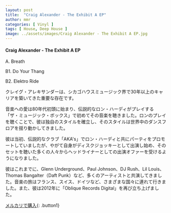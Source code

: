 ```yaml
---
layout: post
title:  "Craig Alexander - The Exhibit A EP"
author: mmr
categories: [ Vinyl ]
tags: [ House, Deep House ]
image: ../assets/images/Craig Alexander - The Exhibit A EP.jpg
---
```


#### Craig Alexander - The Exhibit A EP

A. Breath

B1. Do Your Thang

B2. Elektro Ride

クレイグ・アレキサンダーは、シカゴハウスミュージック界で30年以上のキャリアを築いてきた重要な存在です。

音楽への愛は80年代初頭に始まり、伝説的なロン・ハーディがプレイする「ザ・ミュージック・ボックス」で初めてその音楽を聴きました。ロンのプレイを聴くことで、彼は独自のスタイルを確立し、そのスタイルは世界中のダンスフロアを揺り動かしてきました。

彼は当初、伝説的なクラブ「AKA's」でロン・ハーディと共にパーティをプロモートしていましたが、やがて自身がディスクジョッキーとして出演し始め、そのセットを聴いた多くの人々からヘッドライナーとしての出演オファーを受けるようになりました。

彼はこれまでに、Glenn Underground、Paul Johnson、DJ Rush、Lil Louis、Thomas Bangalter（Daft Punk）など、多くのアーティストと共演してきました。音楽の旅はフランス、スイス、ドイツなど、さまざまな国々に連れて行きました。また、彼は2012年に「Oblique Records Digital」を再び立ち上げました。


[メルカリで購入](https://jp.mercari.com/item/m76924135596){: .button1}

